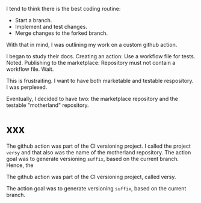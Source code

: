I tend to think there is the best coding routine:

- Start a branch.
- Implement and test changes.
- Merge changes to the forked branch.

<!-- I was set to follow the routine when I started developing my custom GitHub action. I was also planning to publish the action to the GitHub's marketplace. But, studying the docs, ...

I felt that developing a GitHub Action should lay easily in that routine. And it does. Unless, you want to publish your action to the marketplace. 

I felt that developing a GitHub Action should lay easily in that routine. 

The routine seemed to work well with developing a Custom GitHub Action. But ... -->

With that in mind, I was outlining my work on a custom github action. 

I began to study their docs.
Creating an action: 
Use a workflow file for tests.
Noted.
Publishing to the marketplace:
Repository must not contain a workflow file. 
Wait.

<!-- So, I couldn't have 

To test the action I was planning to create a workflow file, as github suggests. After the testing, I was planning to publish the action to the github marketplace. 

So I started reading the marketplace docs. That was when I foun


But, to my surprise, to match the marketplace rules a repository must not contain any workflow file.  -->
 


<!-- This is disappointing and perplexing.
I was wondering how can I have both marketplace-compliant and testable repository.  -->

This is frustraiting. 
I want to have both marketable and testable respository. 
I was perplexed.

Eventually, I decided to have two: the marketplace repository and the testable "motherland" repository.

<!-- 

I was staring at two pictures. My imaginary picture of a rich repository and a poor repository rendering itself from the limitations. I couldn't find a way to mix them. So... I decided to have both:

- The "Motherland" Repository. A container for the actual logic, workflows, tests, and basically everything important.
- The "Marketplace" Repository. The tiniest wrapper around the action from the motherland repository with no purpose other than satisfying marketplace terms. -->


<!-- ... I found out that, to match the [marketplace rules](https://docs.github.com/en/actions/creating-actions/publishing-actions-in-github-marketplace#about-publishing-actions), repository must not contain any workflow file. And, at the same time, creating a workflow file is the [GitHub's suggestion](https://docs.github.com/en/actions/creating-actions/creating-a-composite-action#testing-out-your-action-in-a-workflow) for testing an action.

"Repository must **not** contain any workflow files." to match the marketplace [rules](https://docs.github.com/en/actions/creating-actions/publishing-actions-in-github-marketplace#about-publishing-actions). But to test an action the [GitHub's suggestion](https://docs.github.com/en/actions/creating-actions/creating-a-composite-action#testing-out-your-action-in-a-workflow) is to create a workflow. -->

# xxx

The github action was part of the CI versioning project. I called the project `versy` and that also was the name of the motherland repository. The action goal was to generate versioning `suffix`, based on the current branch. Hence, the

The github action was part of the CI versioning project, called versy. 

The action goal was to generate versioning `suffix`, based on the current branch.


